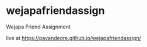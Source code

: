 # wejapafriendassign
Wejapa Friend Assignment

live at https://pavandeore.github.io/wejapafriendassign/
